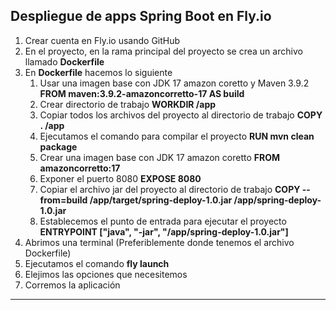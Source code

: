 ## Despliegue de apps Spring Boot en Fly.io

1. Crear cuenta en Fly.io usando GitHub
2. En el proyecto, en la rama principal del proyecto se crea un archivo llamado **Dockerfile**
3. En **Dockerfile** hacemos lo siguiente 
    1. Usar una imagen base con JDK 17 amazon coretto y Maven 3.9.2 
   **FROM maven:3.9.2-amazoncorretto-17 AS build**
   2. Crear directorio de trabajo 
      **WORKDIR /app**
   3. Copiar todos los archivos del proyecto al directorio de trabajo
      **COPY . /app**
   4. Ejecutamos el comando para compilar el proyecto
      **RUN mvn clean package**
   5. Crear una imagen base con JDK 17 amazon coretto 
      **FROM amazoncorretto:17**
   6. Exponer el puerto 8080
      **EXPOSE 8080**
   7. Copiar el archivo jar del proyecto al directorio de trabajo
      **COPY --from=build /app/target/spring-deploy-1.0.jar /app/spring-deploy-1.0.jar**
   8. Establecemos el punto de entrada para ejecutar el proyecto
      **ENTRYPOINT ["java", "-jar", "/app/spring-deploy-1.0.jar"]**
4. Abrimos una terminal (Preferiblemente donde tenemos el archivo Dockerfile)
5. Ejecutamos el comando **fly launch**
6. Elejimos las opciones que necesitemos
7. Corremos la aplicación
----
    